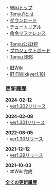 ・[Wikiトップ](./)  
・[Tonyu1とは](./about)  
・[ダウンロード](./download)  
・[チュートリアル](./tutorial)  
・[命令リファレンス](./reference)  

・[Tonyu公式HP](https://www.tonyu.jp/)  
・[プロジェクトボード](https://www.tonyu.jp/project/top.cgi)  
・[Tonyu BBS](http://www.tonyu.jp/joyful/joyful.cgi)  

・[旧Wiki](http://hoge1e3.sakura.ne.jp/tonyu/wiki/)  
・[旧旧Wiki(ver1.18)](./ver118/html/Tonyu%20System.html)  

### 更新履歴

**2024-02-12**  
・[ver1.302リリース](./download)  

**2024-02-08**  
・[ver1.301リリース](./download)  

**2022-08-05**  
・[ver1.30リリース](./download)  

**2021-12-12**  
・[ver1.29リリース](./download)  

**2021-10-03**  
・本Wiki完成  

**[全ての更新履歴](./update-history)**  

